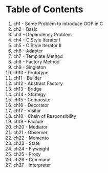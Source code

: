 # Table of Contents

1. ch1 - Some Problem to introduce OOP in C  
2. ch2 - Basic  
3. ch3 - Dependency Problem  
4. ch4 - C Style Iterator I  
5. ch5 - C Style Iterator II  
6. ch6 - Adapter  
6. ch7 - Template Method  
7. ch8 - Factory Method  
8. ch9 - Singleton  
9. ch10 - Prototype  
10. ch11 - Builder  
11. ch12 - Abstract Factory  
12. ch13 - Bridge  
13. ch14 - Strategy  
14. ch15 - Composite  
15. ch16 - Decorator  
16. ch17 - Visitor  
17. ch18 - Chain of Responsibility  
18. ch19 - Facade  
19. ch20 - Mediator  
20. ch21 - Observer  
21. ch22 - Memento  
22. ch23 - State  
23. ch24 - Flyweight  
24. ch25 - Proxy  
25. ch26 - Command  
26. ch27 - Interpreter  
